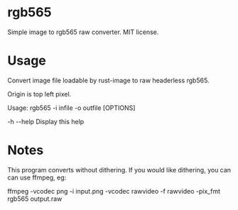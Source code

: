 rgb565
======

Simple image to rgb565 raw converter. MIT license.

Usage
=====

Convert image file loadable by rust-image to raw headerless rgb565.

Origin is top left pixel.

Usage: rgb565 -i infile -o outfile [OPTIONS]

-h --help	Display this help

Notes
=====

This program converts without dithering. If you would like dithering, you can can
use ffmpeg, eg:

ffmpeg -vcodec png -i input.png -vcodec rawvideo -f rawvideo -pix_fmt rgb565 output.raw
